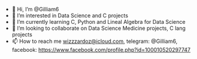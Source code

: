 - 👋 Hi, I’m @Gilliam6
- 👀 I’m interested in Data Science and C projects 
- 🌱 I’m currently learning C, Python and Lineal Algebra for Data Science
- 💞️ I’m looking to collaborate on Data Science Medicine projects, C lang projects
- 📫 How to reach me wizzzardoz@icloud.com, telegram: @Gilliam6, facebook: https://www.facebook.com/profile.php?id=100010520297747

<!---
Gilliam6/Gilliam6 is a ✨ special ✨ repository because its `README.md` (this file) appears on your GitHub profile.
You can click the Preview link to take a look at your changes.
--->
